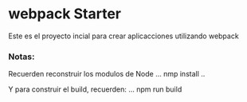  # webpack Starter


 Este es el proyecto incial para crear aplicacciones utilizando webpack

 ### Notas:
 Recuerden reconstruir los modulos de Node
 ...
 nmp install
 ..

 Y para construir el build, recuerden:
 ...
 npm run build